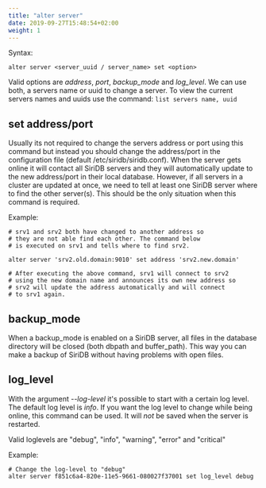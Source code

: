 ```yaml
---
title: "alter server"
date: 2019-09-27T15:48:54+02:00
weight: 1
---
```


Syntax:

	alter server <server_uuid / server_name> set <option>

Valid options are *address*, *port*, *backup_mode* and *log_level*. We can use
both, a servers name or uuid to change a server. To view the current servers
names and uuids use the command: `list servers name, uuid`

set address/port
----------------
Usually its not required to change the servers address or port using this
command but instead you should change the address/port in the configuration
file (default /etc/siridb/siridb.conf). When the server gets online it will
contact all SiriDB servers and they will automatically update to the new
address/port in their local database. However, if all servers in a cluster are
updated at once, we need to tell at least one SiriDB server where to find the
other server(s). This should be the only situation when this command is
required.

Example:

	# srv1 and srv2 both have changed to another address so
	# they are not able find each other. The command below
	# is executed on srv1 and tells where to find srv2.

	alter server 'srv2.old.domain:9010' set address 'srv2.new.domain'

	# After executing the above command, srv1 will connect to srv2
	# using the new domain name and announces its own new address so
	# srv2 will update the address automatically and will connect
	# to srv1 again.

backup_mode
-----------
When a backup_mode is enabled on a SiriDB server, all files in the database
directory will be closed (both dbpath and buffer_path). This way you can make
a backup of SiriDB without having problems with open files.


log_level
--------
With the argument *--log-level* it's possible to start with a certain log level.
The default log level is *info*. If you want the log level to change while
being online, this command can be used. It will *not* be saved when the server is
restarted.

Valid loglevels are "debug", "info", "warning", "error" and "critical"

Example:

	# Change the log-level to "debug"
	alter server f851c6a4-820e-11e5-9661-080027f37001 set log_level debug
